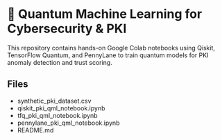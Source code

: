 # 🔐 Quantum Machine Learning for Cybersecurity & PKI

This repository contains hands-on Google Colab notebooks using Qiskit, TensorFlow Quantum, and PennyLane to train quantum models for PKI anomaly detection and trust scoring.

## Files
- synthetic_pki_dataset.csv
- qiskit_pki_qml_notebook.ipynb
- tfq_pki_qml_notebook.ipynb
- pennylane_pki_qml_notebook.ipynb
- README.md

